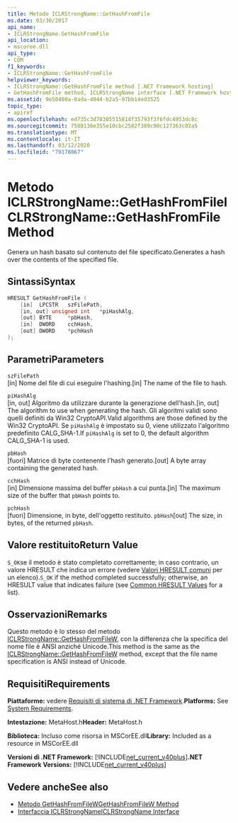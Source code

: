 ```yaml
---
title: Metodo ICLRStrongName::GetHashFromFile
ms.date: 03/30/2017
api_name:
- ICLRStrongName.GetHashFromFile
api_location:
- mscoree.dll
api_type:
- COM
f1_keywords:
- ICLRStrongName::GetHashFromFile
helpviewer_keywords:
- ICLRStrongName::GetHashFromFile method [.NET Framework hosting]
- GetHashFromFile method, ICLRStrongName interface [.NET Framework hosting]
ms.assetid: 9e50480a-8ada-4044-b2a5-97bb14ed3525
topic_type:
- apiref
ms.openlocfilehash: ed735c3d7830551581df35793f3f6fdc4953dc8c
ms.sourcegitcommit: 7588136e355e10cbc2582f389c90c127363c02a5
ms.translationtype: MT
ms.contentlocale: it-IT
ms.lasthandoff: 03/12/2020
ms.locfileid: "79178067"
---
```

# <a name="iclrstrongnamegethashfromfile-method"></a><span data-ttu-id="394bc-102">Metodo ICLRStrongName::GetHashFromFile</span><span class="sxs-lookup"><span data-stu-id="394bc-102">ICLRStrongName::GetHashFromFile Method</span></span>
<span data-ttu-id="394bc-103">Genera un hash basato sul contenuto del file specificato.</span><span class="sxs-lookup"><span data-stu-id="394bc-103">Generates a hash over the contents of the specified file.</span></span>  
  
## <a name="syntax"></a><span data-ttu-id="394bc-104">Sintassi</span><span class="sxs-lookup"><span data-stu-id="394bc-104">Syntax</span></span>  
  
```cpp  
HRESULT GetHashFromFile (  
    [in]  LPCSTR   szFilePath,  
    [in, out] unsigned int   *piHashAlg,
    [out] BYTE     *pbHash,
    [in]  DWORD    cchHash,
    [out] DWORD    *pchHash  
);  
```  
  
## <a name="parameters"></a><span data-ttu-id="394bc-105">Parametri</span><span class="sxs-lookup"><span data-stu-id="394bc-105">Parameters</span></span>  
 `szFilePath`  
 <span data-ttu-id="394bc-106">[in] Nome del file di cui eseguire l'hashing.</span><span class="sxs-lookup"><span data-stu-id="394bc-106">[in] The name of the file to hash.</span></span>  
  
 `piHashAlg`  
 <span data-ttu-id="394bc-107">[in, out] Algoritmo da utilizzare durante la generazione dell'hash.</span><span class="sxs-lookup"><span data-stu-id="394bc-107">[in, out] The algorithm to use when generating the hash.</span></span> <span data-ttu-id="394bc-108">Gli algoritmi validi sono quelli definiti da Win32 CryptoAPI.</span><span class="sxs-lookup"><span data-stu-id="394bc-108">Valid algorithms are those defined by the Win32 CryptoAPI.</span></span> <span data-ttu-id="394bc-109">Se `piHashAlg` è impostato su 0, viene utilizzato l'algoritmo predefinito CALG_SHA-1.</span><span class="sxs-lookup"><span data-stu-id="394bc-109">If `piHashAlg` is set to 0, the default algorithm CALG_SHA-1 is used.</span></span>  
  
 `pbHash`  
 <span data-ttu-id="394bc-110">[fuori] Matrice di byte contenente l'hash generato.</span><span class="sxs-lookup"><span data-stu-id="394bc-110">[out] A byte array containing the generated hash.</span></span>  
  
 `cchHash`  
 <span data-ttu-id="394bc-111">[in] Dimensione massima del buffer `pbHash` a cui punta.</span><span class="sxs-lookup"><span data-stu-id="394bc-111">[in] The maximum size of the buffer that `pbHash` points to.</span></span>  
  
 `pchHash`  
 <span data-ttu-id="394bc-112">[fuori] Dimensione, in byte, dell'oggetto restituito. `pbHash`</span><span class="sxs-lookup"><span data-stu-id="394bc-112">[out] The size, in bytes, of the returned `pbHash`.</span></span>  
  
## <a name="return-value"></a><span data-ttu-id="394bc-113">Valore restituito</span><span class="sxs-lookup"><span data-stu-id="394bc-113">Return Value</span></span>  
 <span data-ttu-id="394bc-114">`S_OK`se il metodo è stato completato correttamente; in caso contrario, un valore HRESULT che indica un errore (vedere [Valori HRESULT comuni](/windows/win32/seccrypto/common-hresult-values) per un elenco).</span><span class="sxs-lookup"><span data-stu-id="394bc-114">`S_OK` if the method completed successfully; otherwise, an HRESULT value that indicates failure (see [Common HRESULT Values](/windows/win32/seccrypto/common-hresult-values) for a list).</span></span>  
  
## <a name="remarks"></a><span data-ttu-id="394bc-115">Osservazioni</span><span class="sxs-lookup"><span data-stu-id="394bc-115">Remarks</span></span>  
 <span data-ttu-id="394bc-116">Questo metodo è lo stesso del metodo [ICLRStrongName::GetHashFromFileW,](../../../../docs/framework/unmanaged-api/hosting/iclrstrongname-gethashfromfilew-method.md) con la differenza che la specifica del nome file è ANSI anziché Unicode.</span><span class="sxs-lookup"><span data-stu-id="394bc-116">This method is the same as the [ICLRStrongName::GetHashFromFileW](../../../../docs/framework/unmanaged-api/hosting/iclrstrongname-gethashfromfilew-method.md) method, except that the file name specification is ANSI instead of Unicode.</span></span>  
  
## <a name="requirements"></a><span data-ttu-id="394bc-117">Requisiti</span><span class="sxs-lookup"><span data-stu-id="394bc-117">Requirements</span></span>  
 <span data-ttu-id="394bc-118">**Piattaforme:** vedere [Requisiti di sistema di .NET Framework](../../../../docs/framework/get-started/system-requirements.md).</span><span class="sxs-lookup"><span data-stu-id="394bc-118">**Platforms:** See [System Requirements](../../../../docs/framework/get-started/system-requirements.md).</span></span>  
  
 <span data-ttu-id="394bc-119">**Intestazione:** MetaHost.h</span><span class="sxs-lookup"><span data-stu-id="394bc-119">**Header:** MetaHost.h</span></span>  
  
 <span data-ttu-id="394bc-120">**Biblioteca:** Incluso come risorsa in MSCorEE.dll</span><span class="sxs-lookup"><span data-stu-id="394bc-120">**Library:** Included as a resource in MSCorEE.dll</span></span>  
  
 <span data-ttu-id="394bc-121">**Versioni di .NET Framework:** [!INCLUDE[net_current_v40plus](../../../../includes/net-current-v40plus-md.md)]</span><span class="sxs-lookup"><span data-stu-id="394bc-121">**.NET Framework Versions:** [!INCLUDE[net_current_v40plus](../../../../includes/net-current-v40plus-md.md)]</span></span>  
  
## <a name="see-also"></a><span data-ttu-id="394bc-122">Vedere anche</span><span class="sxs-lookup"><span data-stu-id="394bc-122">See also</span></span>

- [<span data-ttu-id="394bc-123">Metodo GetHashFromFileW</span><span class="sxs-lookup"><span data-stu-id="394bc-123">GetHashFromFileW Method</span></span>](../../../../docs/framework/unmanaged-api/hosting/iclrstrongname-gethashfromfilew-method.md)
- [<span data-ttu-id="394bc-124">Interfaccia ICLRStrongName</span><span class="sxs-lookup"><span data-stu-id="394bc-124">ICLRStrongName Interface</span></span>](../../../../docs/framework/unmanaged-api/hosting/iclrstrongname-interface.md)
